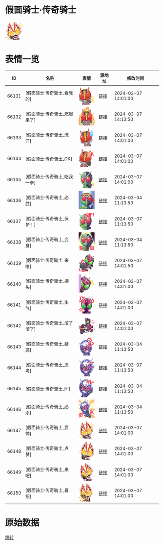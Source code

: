 # 假面骑士·传奇骑士

<img src="./cover.png" height="60" alt="cover" />

# 表情一览

|ID|名称|表情|源地址|修改时间|
|----|----|----|----|----|
|66131|[假面骑士·传奇骑士_看我的]|<img src="./pic/066131_%5B假面骑士·传奇骑士_看我的%5D.png" height="60" alt="看我的"/>|[链接](https://i0.hdslb.com/bfs/garb/d89551e1812a1b41eb78cbe2e8f361d1e33ac5df.png)|2024-03-07 14:01:00|
|66132|[假面骑士·传奇骑士_燃起来了]|<img src="./pic/066132_%5B假面骑士·传奇骑士_燃起来了%5D.png" height="60" alt="燃起来了"/>|[链接](https://i0.hdslb.com/bfs/garb/2cd7e74e0e88fa254ed3cf1dd51d54c9004ce013.png)|2024-03-07 14:13:50|
|66133|[假面骑士·传奇骑士_流汗]|<img src="./pic/066133_%5B假面骑士·传奇骑士_流汗%5D.png" height="60" alt="流汗"/>|[链接](https://i0.hdslb.com/bfs/garb/1725ff0b7185f3e66bf6ac8bec3348d954e973bb.png)|2024-03-07 14:01:00|
|66134|[假面骑士·传奇骑士_OK]|<img src="./pic/066134_%5B假面骑士·传奇骑士_OK%5D.png" height="60" alt="OK"/>|[链接](https://i0.hdslb.com/bfs/garb/be7ef3741b40f0c2901cc93eb8f71e8fedb036cf.png)|2024-03-07 14:01:00|
|66135|[假面骑士·传奇骑士_吃我一拳]|<img src="./pic/066135_%5B假面骑士·传奇骑士_吃我一拳%5D.png" height="60" alt="吃我一拳"/>|[链接](https://i0.hdslb.com/bfs/garb/01be8e75497af7e39e3e1a90c9bee1bd119bcf45.png)|2024-03-07 14:01:00|
|66136|[假面骑士·传奇骑士_必胜]|<img src="./pic/066136_%5B假面骑士·传奇骑士_必胜%5D.png" height="60" alt="必胜"/>|[链接](https://i0.hdslb.com/bfs/garb/a9cab28db0f7be659f5b3b05866bac4aa53c7fcb.png)|2024-03-04 11:13:50|
|66137|[假面骑士·传奇骑士_保护！]|<img src="./pic/066137_%5B假面骑士·传奇骑士_保护！%5D.png" height="60" alt="保护！"/>|[链接](https://i0.hdslb.com/bfs/garb/1826cf574dcd0669783c4228bb8aa303c236bb23.png)|2024-03-07 11:13:50|
|66138|[假面骑士·传奇骑士_变身]|<img src="./pic/066138_%5B假面骑士·传奇骑士_变身%5D.png" height="60" alt="变身"/>|[链接](https://i0.hdslb.com/bfs/garb/1f350c41284a31fb554057d0a3274b6fe41814eb.png)|2024-03-04 11:13:50|
|66139|[假面骑士·传奇骑士_来咯]|<img src="./pic/066139_%5B假面骑士·传奇骑士_来咯%5D.png" height="60" alt="来咯"/>|[链接](https://i0.hdslb.com/bfs/garb/430c1cbd3de8dda4717587e3716d0c0b09fbb4ba.png)|2024-03-07 14:01:50|
|66140|[假面骑士·传奇骑士_探头]|<img src="./pic/066140_%5B假面骑士·传奇骑士_探头%5D.png" height="60" alt="探头"/>|[链接](https://i0.hdslb.com/bfs/garb/f677670bc054106834fc9dd4e7a96619bd9349f9.png)|2024-03-07 14:01:00|
|66141|[假面骑士·传奇骑士_生气]|<img src="./pic/066141_%5B假面骑士·传奇骑士_生气%5D.png" height="60" alt="生气"/>|[链接](https://i0.hdslb.com/bfs/garb/5051cd3557b85455dc70f29b60ca3e8595bbfdae.png)|2024-03-07 14:01:00|
|66142|[假面骑士·传奇骑士_溜了溜了]|<img src="./pic/066142_%5B假面骑士·传奇骑士_溜了溜了%5D.png" height="60" alt="溜了溜了"/>|[链接](https://i0.hdslb.com/bfs/garb/dd02b94a8cfa96c13cd6b8a2a4edd1ddb178967f.png)|2024-03-07 14:01:00|
|66143|[假面骑士·传奇骑士_疑惑]|<img src="./pic/066143_%5B假面骑士·传奇骑士_疑惑%5D.png" height="60" alt="疑惑"/>|[链接](https://i0.hdslb.com/bfs/garb/e2e3f78854e22c579d73c8b05bc5557374b93906.png)|2024-03-04 11:13:50|
|66144|[假面骑士·传奇骑士_思考]|<img src="./pic/066144_%5B假面骑士·传奇骑士_思考%5D.png" height="60" alt="思考"/>|[链接](https://i0.hdslb.com/bfs/garb/793d52b68edc657002685e3ffcf72908cf42bd12.png)|2024-03-07 11:13:50|
|66145|[假面骑士·传奇骑士_Hi]|<img src="./pic/066145_%5B假面骑士·传奇骑士_Hi%5D.png" height="60" alt="Hi"/>|[链接](https://i0.hdslb.com/bfs/garb/6179ecf64bd7be543ac7e7d73ea75f29622f17cd.png)|2024-03-04 11:13:50|
|66146|[假面骑士·传奇骑士_必杀]|<img src="./pic/066146_%5B假面骑士·传奇骑士_必杀%5D.png" height="60" alt="必杀"/>|[链接](https://i0.hdslb.com/bfs/garb/f58e4b54f1a766d563b185e9007bb1ed7d24bfc4.png)|2024-03-04 11:13:50|
|66147|[假面骑士·传奇骑士_耍帅]|<img src="./pic/066147_%5B假面骑士·传奇骑士_耍帅%5D.png" height="60" alt="耍帅"/>|[链接](https://i0.hdslb.com/bfs/garb/386133efea16c8913c920ded5e500816b4b63608.png)|2024-03-07 14:01:00|
|66148|[假面骑士·传奇骑士_点赞]|<img src="./pic/066148_%5B假面骑士·传奇骑士_点赞%5D.png" height="60" alt="点赞"/>|[链接](https://i0.hdslb.com/bfs/garb/a7004f06f5e22da22043228dfaa0247d8049ead1.png)|2024-03-07 14:01:00|
|66149|[假面骑士·传奇骑士_来吧]|<img src="./pic/066149_%5B假面骑士·传奇骑士_来吧%5D.png" height="60" alt="来吧"/>|[链接](https://i0.hdslb.com/bfs/garb/afc8d765221ed376283d26b23bd25f3d7e62639a.png)|2024-03-07 14:01:00|
|66150|[假面骑士·传奇骑士_看招]|<img src="./pic/066150_%5B假面骑士·传奇骑士_看招%5D.png" height="60" alt="看招"/>|[链接](https://i0.hdslb.com/bfs/garb/7e74773368e93b54e795f5229e1a7cdab6903196.png)|2024-03-07 14:01:00|

# 原始数据

[跳转](./raw.json)

